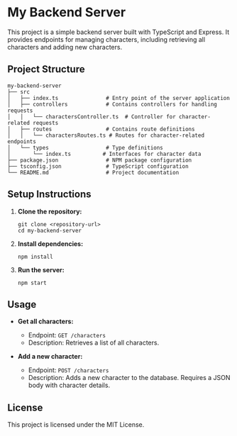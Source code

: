 # My Backend Server

This project is a simple backend server built with TypeScript and Express. It provides endpoints for managing characters, including retrieving all characters and adding new characters.

## Project Structure

```
my-backend-server
├── src
│   ├── index.ts               # Entry point of the server application
│   ├── controllers            # Contains controllers for handling requests
│   │   └── charactersController.ts  # Controller for character-related requests
│   ├── routes                 # Contains route definitions
│   │   └── charactersRoutes.ts # Routes for character-related endpoints
│   └── types                  # Type definitions
│       └── index.ts          # Interfaces for character data
├── package.json               # NPM package configuration
├── tsconfig.json              # TypeScript configuration
└── README.md                  # Project documentation
```

## Setup Instructions

1. **Clone the repository:**
   ```
   git clone <repository-url>
   cd my-backend-server
   ```

2. **Install dependencies:**
   ```
   npm install
   ```

3. **Run the server:**
   ```
   npm start
   ```

## Usage

- **Get all characters:**
  - Endpoint: `GET /characters`
  - Description: Retrieves a list of all characters.

- **Add a new character:**
  - Endpoint: `POST /characters`
  - Description: Adds a new character to the database. Requires a JSON body with character details.

## License

This project is licensed under the MIT License.